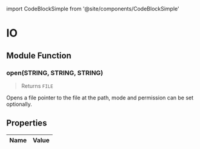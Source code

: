 import CodeBlockSimple from '@site/components/CodeBlockSimple'

# IO




## Module Function

### open(STRING, STRING, STRING)
> Returns `FILE`

Opens a file pointer to the file at the path, mode and permission can be set optionally.


<CodeBlockSimple input='IO.open("main.go", "r", "0644")
' output='<file:main.go>
' />



## Properties
| Name | Value |
| ---- | ----- |

